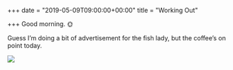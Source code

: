 +++
date = "2019-05-09T09:00:00+00:00"
title = "Working Out"

+++
Good morning. 🌞 

Guess I’m doing a bit of advertisement for the fish lady, but the coffee’s on point today.

![](https://res.cloudinary.com/tobyblog/image/upload/v1557413275/img/1D633DF2-716F-48BB-8007-D80667FD8E97.jpg)